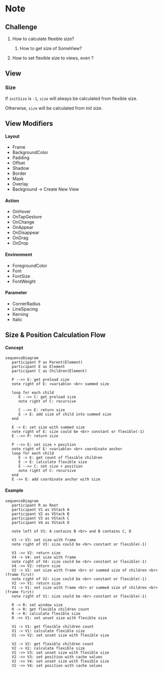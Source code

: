 # Note

## Challenge

1. How to calculate flexible size?

   1. How to get size of SomeView?

2. How to set flexible size to views, even ?

## View

### Size

If `initSize` is `-1`, `size` will always be calculated from flexible size.

Otherwise, `size` will be calculated from init size.

## View Modifiers

#### Layout

- Frame
- BackgroundColor
- Padding
- Offset
- Shadow
- Border
- Mask
- Overlay
- Background -> Create New View

#### Action

- OnHover
- OnTapGesture
- OnChange
- OnAppear
- OnDisappear
- OnDrag
- OnDrop

#### Environment

- ForegroundColor
- Font
- FontSize
- FontWeight

#### Parameter

- CornerRadius
- LineSpacing
- Kerning
- Italic

## Size & Position Calculation Flow

#### Concept

```mermaid
sequenceDiagram
   participant P as Parent(Element)
   participant E as Element
   participant C as Children(Element)

   P -->> E: get preload size
   note right of E: <variable> <br> summed size

   loop for each child
      E -->> C: get preload size
      note right of C: recursive

      C -->> E: return size
      E -> E: add size of child into summed size
   end

   E -> E: set size with summed size
   note right of E: size could be <br> constant or flexible(-1)
   E -->> P: return size

   P -->> E: set size + position
   note right of E: <variable> <br> coordinate anchor
   loop for each child
      E -> E: get count of flexible children
      E -> E: calculate flexible size
      E -->> C: set size + position
      note right of C: recursive
   end
   E ->> E: add coordinate anchor with size

```

#### Example

```mermaid
sequenceDiagram
   participant R as Root
   participant V1 as VStack A
   participant V2 as VStack B
   participant V3 as VStack C
   participant V4 as VStack D

   note left of V1: A contains B <br> and B contains C, D

   V3 -> V3: set size with frame
   note right of V3: size could be <br> constant or flexible(-1)

   V3 ->> V2: return size
   V4 -> V4: set size with frame
   note right of V4: size could be <br> constant or flexible(-1)
   V4 ->> V2: return size
   V2 -> V2: set size with frame <br> or summed size of children <br> (frame first)
   note right of V2: size could be <br> constant or flexible(-1)
   V2 ->> V1: return size
   V1 -> V1: set size with frame <br> or summed size of children <br> (frame first)
   note right of V1: size could be <br> constant or flexible(-1)

   R -> R: set window size
   R -> R: get flexible children count
   R -> R: calculate flexible size
   R ->> V1: set unset size with flexible size

   V1 -> V1: get flexible children count
   V1 -> V1: calculate flexible size
   V1 ->> V2: set unset size with flexible size

   V2 -> V2: get flexible children count
   V2 -> V2: calculate flexible size
   V2 ->> V3: set unset size with flexible size
   V2 ->> V3: set position with cache values
   V2 ->> V4: set unset size with flexible size
   V2 ->> V4: set position with cache values
```
